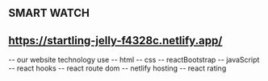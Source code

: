 ## SMART WATCH
## https://startling-jelly-f4328c.netlify.app/
-- our website technology use -- html -- css -- reactBootstrap -- javaScript -- react hooks -- react route dom -- netlify hosting -- react rating
